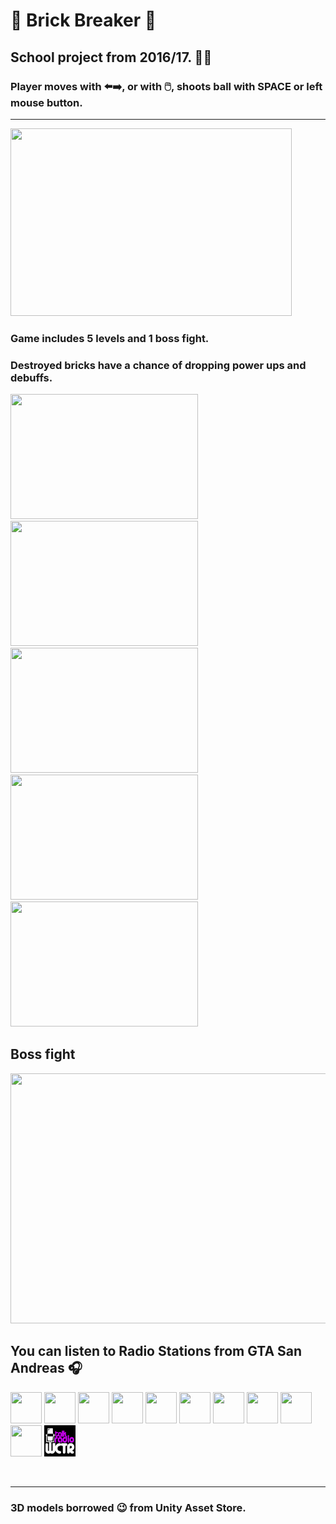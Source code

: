 # 🧱 **Brick Breaker** 🧱
## School project from 2016/17. 👴👴

### Player moves with ⬅️➡️, or with 🖱️, shoots ball with SPACE or left mouse button.
___

<img src="readmegifs/menu.gif" width=450px height=300px></img>
<br>

### Game includes 5 levels and 1 boss fight.
### Destroyed bricks have a chance of dropping power ups and debuffs.

<img src="readmegifs/lvl1.gif" width=300px height=200px></img>
<img src="readmegifs/lvl2.gif" width=300px height=200px></img>
<img src="readmegifs/lvl3.gif" width=300px height=200px></img>
<img src="readmegifs/lvl4.gif" width=300px height=200px></img>
<img src="readmegifs/lvl5.gif" width=300px height=200px></img>

## Boss fight
<img src="readmegifs/boss.gif" width=600px height=400px></img>


## You can listen to Radio Stations from GTA San Andreas 🎧
<img src="Assets/Audio/GTA San Andreas/Logos/bounceFM.png" width=50px height=50px></img>
<img src="Assets/Audio/GTA San Andreas/Logos/CSR.png" width=50px height=50px></img>
<img src="Assets/Audio/GTA San Andreas/Logos/kdst.png" width=50px height=50px></img>
<img src="Assets/Audio/GTA San Andreas/Logos/kjah.png" width=50px height=50px></img>
<img src="Assets/Audio/GTA San Andreas/Logos/krose.png" width=50px height=50px></img>
<img src="Assets/Audio/GTA San Andreas/Logos/lossantos.png" width=50px height=50px></img>
<img src="Assets/Audio/GTA San Andreas/Logos/mastersounds.png" width=50px height=50px></img>
<img src="Assets/Audio/GTA San Andreas/Logos/playbackfm.png" width=50px height=50px></img>
<img src="Assets/Audio/GTA San Andreas/Logos/radiox.png" width=50px height=50px></img>
<img src="Assets/Audio/GTA San Andreas/Logos/sfur.png" width=50px height=50px></img>
<img src="Assets/Audio/GTA San Andreas/Logos/WCTR.jpg" width=50px height=50px></img>

<br>

___

### 3D models borrowed 😉 from Unity Asset Store.
